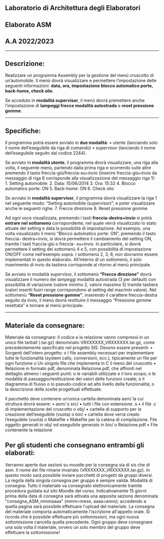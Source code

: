 ## Laboratorio di Architettura degli Elaboratori
## Elaborato ASM
## A.A 2022/2023
------------------------------------------------------------
## Descrizione:

Realizzare un programma Assembly per la gestione del menù cruscotto di un’automobile. Il menù dovrà
visualizzare e permettere l’impostazione delle seguenti informazioni: 
**data, ora, impostazione blocco automatico porte, back-home, check olio**. 

Se acceduto in **modalità supervisor**, il menù dovrà premettere
anche l’impostazione di **lampeggi frecce modalità autostrada** e **reset pressione gomme**.

-----------------------------------------------------------

## Specifiche:
Il programma potrà essere avviato in **due modalità**:
• utente (lanciando solo il nome dell’eseguibile da riga di comando)
• supervisor (lanciando il nome dell’eseguibile seguito dal codice 2244).

Se avviato in **modalità utente**, il programma dovrà visualizzare, una riga alla volta, il seguente menù,
partendo dalla prima riga e scorrendo sulle altre premendo il tasto freccia-giù/freccia-su+invio (inserire
freccia-giù+invio da messaggio di riga 6 corrisponde alla visualizzazione del messaggio riga 1):
    1. Setting automobile:
    2. Data: 15/06/2014
    3. Ora: 15:32
    4. Blocco automatico porte: ON
    5. Back-home: ON
    6. Check olio

Se avviato in **modalità supervisor**, il programma dovrà visualizzare la riga 1 nel seguente modo: “Setting automobile (supervisor)”, e poter visualizzare anche le seguenti righe:
    7. Frecce direzione
    8. Reset pressione gomme

Ad ogni voce visualizzata, premendo i tasti **freccia-destra+invio** si potrà **entrare nel sottomenù**
corrispondente, nel quale verrà visualizzato lo stato attuale del setting e data la possibilità di impostazione.
Ad esempio, una volta visualizzato il menù “Blocco automatico porte: ON”, premendo il tasto freccia-
destra+invio, si dovrà permettere il cambiamento del setting ON, tramite i tasti fraccia-giù o freccia-
su+invio. In particolare, si dovrà permettere il setting dei sottomenù 4 e 5, con possibilità di impostazione
ON/OFF come nell’esempio sopra. I sottomenù 2, 3, 6, non dovranno essere implementati in questo
elaborato. All’interno di un sottomenù, il solo inserimento di invio da tastiera corrisponde al ritorno al
menù principale.

Se avviato in modalità supervisor, il sottomenù **“Frecce direzione”** dovrà visualizzare il numero dei lampeggi
modalità autostrada (3 per default) con possibilità di variazione (valore minimo 2, valore massimo 5)
tramite tastiera (valori inseriti fuori range corrispondono al setting del max/min valore). Nel sottomenù
**“Reset pressione gomme”**, inserendo il carattere freccia-destra seguito da invio, il menù dovrà restituire il
messaggio “Pressione gomme resettata” e tornare al menù principale.

-------------------------------------

## Materiale da consegnare:
Materiale da consegnare: Il codice e la relazione vanno compressi in un unico file tarball (.tar.gz)
denominato VRXXXXXX_VRXXXXXX.tar.gz, come precedentemente specificato nel progetto SIS. Devono
essere presenti:
• Sorgenti dell’intero progetto:
    o I file assembly necessari per implementare tutte le funzionalità (system calls, conversioni,
        ecc.), tipicamente un file per ogni funzione
    o Un singolo file che implementa in C il menù del cruscotto
• Relazione in formato pdf, denominata Relazione.pdf, che affronti nel dettaglio almeno i seguenti
    punti:
    o le variabili utilizzate e il loro scopo;
    o le modalità di passaggio/restituzione dei valori delle funzioni create;
    o il diagramma di flusso o lo pseudo-codice ad alto livello della funzionalitá;
    o la descrizione delle scelte progettuali effettuate.

Il pacchetto deve contenere un’unica cartella denominata asm/ la cui struttura dovrá essere:
• asm/
    o src/
        ▪ tutti i file con estensione .s
        ▪ il file .c di implementazione del cruscotto
    o obj/
        ▪ cartella di supporto per la creazione dell’eseguibile (vuota)
    o bin/
        ▪ cartella dove verrá creato l’eseguibile (vuota)
    o Makefile
        ▪ Makefile per la catena di compilazione. File oggetto generati in obj/ ed
        eseguibile generato in bin/
    o Relazione.pdf
        ▪ File contenente la relazione


## Per gli studenti che consegnano entrambi gli elaborati:
Verranno aperte due sezioni su moodle per la consegna sia di sis che di asm. Il nome dei file rimane
invariato (VRXXXXXX_VRXXXXXX.tar.gz). In questo modo sarà possibile inviare pacchetti di progetti da
gruppi diversi. La regola della singola consegna per gruppo è sempre valida.
Modalitá di consegna:
Tutto il materiale va consegnato elettronicamente tramite procedura guidata sul sito Moodle del corso.
Indicativamente 15 giorni prima della data di consegna sarà attivata una apposita sezione denominata
"consegna_ASM_mmmaaaa" (mmm=mese, aaaa=anno); accedendo a quella pagina sarà possibile
effettuare l'upload del materiale. La consegna del materiale comporta automaticamente l'iscrizione
all'appello orale. Si ricorda che è possibile effettuare più sottomissioni, ma ogni nuova sottomissione
cancella quella precedente. Ogni gruppo deve consegnare una sola volta il materiale, ovvero un solo
membro del gruppo deve effettuare la sottomissione!
